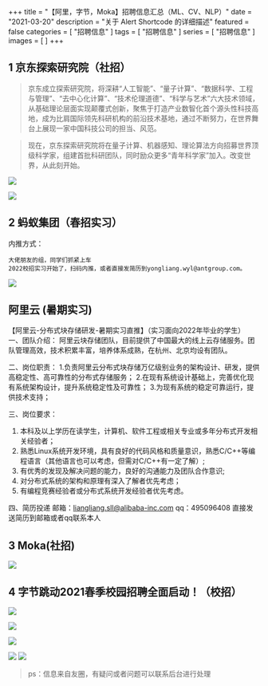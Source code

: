 +++
title = "【阿里，字节，Moka】招聘信息汇总（ML、CV、NLP）"
date = "2021-03-20"
description = "关于 Alert Shortcode 的详细描述"
featured = false
categories = [
  "招聘信息"
]
tags = [
  "招聘信息"
]
series = [
  "招聘信息"
]
images = [
]
+++

## 1 京东探索研究院（社招）

> 京东成立探索研究院，将深耕“人工智能”、“量子计算”、“数据科学、工程与管理”、“去中心化计算”、“技术伦理道德”、“科学与艺术”六大技术领域，从基础理论层面实现颠覆式创新，聚焦于打造产业数智化首个源头性科技高地，成为比肩国际领先科研机构的前沿技术基地，通过不断努力，在世界舞台上展现一家中国科技公司的担当、风范。

> 现在，京东探索研究院将在量子计算、机器感知、理论算法方向招募世界顶级科学家，组建首批科研团队，同时励众更多“青年科学家”加入。改变世界，从此刻开始。

![](https://upload-images.jianshu.io/upload_images/1531909-a17d68347eafdb62.png?imageMogr2/auto-orient/strip%7CimageView2/2/w/1240)

![](https://upload-images.jianshu.io/upload_images/1531909-66f957a45c130a36.png?imageMogr2/auto-orient/strip%7CimageView2/2/w/1240)

## 2 蚂蚁集团（春招实习）
内推方式：
```
大佬朋友的组，同学们抓紧上车
2022校招实习开始了，扫码内推，或者直接发简历到yongliang.wyl@antgroup.com。
```
![](https://upload-images.jianshu.io/upload_images/1531909-17580490ca68de14.png?imageMogr2/auto-orient/strip%7CimageView2/2/w/1240)

## 阿里云 (暑期实习)

【阿里云-分布式块存储研发-暑期实习直推】（实习面向2022年毕业的学生）
一、团队介绍：
阿里云块存储团队，目前提供了中国最大的线上云存储服务。团队管理高效，技术积累丰富，培养体系成熟，在杭州、北京均设有团队。

二、岗位职责：
1.负责阿里云分布式块存储万亿级别业务的架构设计、研发，提供高稳定性、高可靠性的分布式存储服务；
2.在现有系统设计基础上，完善优化现有系统架构设计，提升系统稳定性及可靠性；
3.为现有系统的稳定可靠运行，提供技术支持；

三、岗位要求：
1. 本科及以上学历在读学生，计算机、软件工程或相关专业或多年分布式开发相关经验者；
2. 熟悉Linux系统开发环境，具有良好的代码风格和质量意识，熟悉C/C++等编程语言（其他语言也可以考虑，但需对C/C++有一定了解）;
3. 有优秀的发现及解决问题的能力，良好的沟通能力及团队合作意识;
4. 对分布式系统的架构和原理有深入了解者优先考虑；
5. 有编程竞赛经验者或分布式系统开发经验者优先考虑。

四、简历投递
邮箱：liangliang.sll@alibaba-inc.com
qq：495096408
直接发送简历到邮箱或者qq联系本人

## 3 Moka(社招)

![](https://upload-images.jianshu.io/upload_images/1531909-86238f805fff62a4.png?imageMogr2/auto-orient/strip%7CimageView2/2/w/1240)


## 4 字节跳动2021春季校园招聘全面启动！（校招）
![](https://upload-images.jianshu.io/upload_images/1531909-b1302fffbf7f664a.png?imageMogr2/auto-orient/strip%7CimageView2/2/w/1240)

![](https://upload-images.jianshu.io/upload_images/1531909-7a10fcff9713eae9.png?imageMogr2/auto-orient/strip%7CimageView2/2/w/1240)


![](https://upload-images.jianshu.io/upload_images/1531909-f6be8b9d3179d070.png?imageMogr2/auto-orient/strip%7CimageView2/2/w/1240)

![](https://upload-images.jianshu.io/upload_images/1531909-8304b440e748bde4.png?imageMogr2/auto-orient/strip%7CimageView2/2/w/1240)
![](https://upload-images.jianshu.io/upload_images/1531909-77f70be168f70de5.png?imageMogr2/auto-orient/strip%7CimageView2/2/w/1240)

> ps：信息来自友圈，有疑问或者问题可以联系后台进行处理
